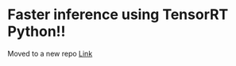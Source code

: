 # Faster inference using TensorRT Python!!

Moved to a new repo [Link](https://github.com/Darth-Kronos/PIDNet_TensorRT)
